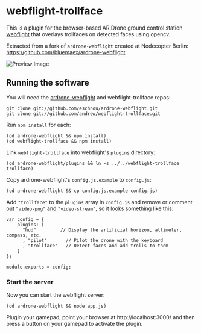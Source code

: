webflight-trollface
===================

This is a plugin for the browser-based AR.Drone ground control station
[webflight](http://eschnou.github.io/ardrone-webflight/) that overlays
trollfaces on detected faces using opencv.

Extracted from a fork of `ardrone-webflight` created at Nodecopter Berlin: https://github.com/bluemaex/ardrone-webflight

![Preview Image](http://distilleryimage2.ak.instagram.com/be281f881c9311e3ac4722000a9f393d_7.jpg)

## Running the software

You will need the
[ardrone-webflight](https://github.com/eschnou/ardrone-webflight) and
webflight-trollface repos:

```
git clone git://github.com/eschnou/ardrone-webflight.git
git clone git://github.com/andrew/webflight-trollface.git
```

Run `npm install` for each:

```
(cd ardrone-webflight && npm install)
(cd webflight-trollface && npm install)
```

Link `webflight-trollface` into webflight's `plugins` directory:

```
(cd ardrone-webflight/plugins && ln -s ../../webflight-trollface trollface)
```

Copy ardrone-webflight's `config.js.example` to `config.js`:

```
(cd ardrone-webflight && cp config.js.example config.js)
```

Add `"trollface"` to the `plugins` array in `config.js`
and remove or comment out `"video-png"` and `"video-stream"`,
so it looks something like this:

```
var config = {
    plugins: [
      "hud"         // Display the artificial horizon, altimeter, compass, etc.
      , "pilot"       // Pilot the drone with the keyboard
      , "trollface"   // Detect faces and add trolls to them
    ]
};

module.exports = config;
```


### Start the server

Now you can start the webflight server:

```
(cd ardrone-webflight && node app.js)
```

Plugin your gamepad, point your browser at http://localhost:3000/ and
then press a button on your gamepad to activate the plugin.

